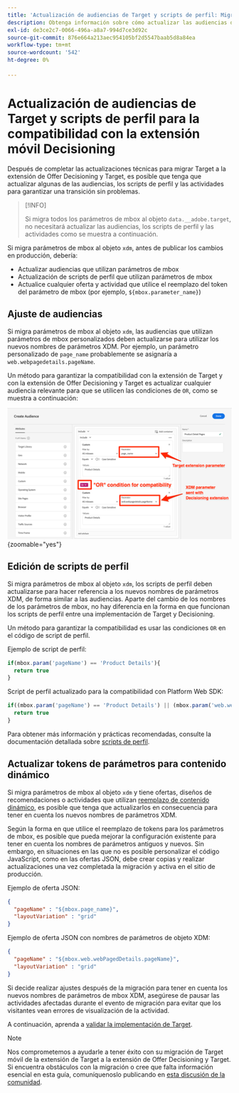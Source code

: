 ```yaml
---
title: 'Actualización de audiencias de Target y scripts de perfil: Migre la implementación de Adobe Target en su aplicación móvil a la extensión de Offer Decisioning y Target'
description: Obtenga información sobre cómo actualizar las audiencias de Adobe Target y los scripts de perfil para la compatibilidad con la extensión de Offer Decisioning y Target.
exl-id: de3ce2c7-0066-496a-a8a7-994d7ce3d92c
source-git-commit: 876e664a213aec954105bf2d5547baab5d8a84ea
workflow-type: tm+mt
source-wordcount: '542'
ht-degree: 0%

---
```


# Actualización de audiencias de Target y scripts de perfil para la compatibilidad con la extensión móvil Decisioning


Después de completar las actualizaciones técnicas para migrar Target a la extensión de Offer Decisioning y Target, es posible que tenga que actualizar algunas de las audiencias, los scripts de perfil y las actividades para garantizar una transición sin problemas.

>[!INFO]
>
>Si migra todos los parámetros de mbox al objeto `data.__adobe.target`, no necesitará actualizar las audiencias, los scripts de perfil y las actividades como se muestra a continuación.


Si migra parámetros de mbox al objeto `xdm`, antes de publicar los cambios en producción, debería:

* Actualizar audiencias que utilizan parámetros de mbox
* Actualización de scripts de perfil que utilizan parámetros de mbox
* Actualice cualquier oferta y actividad que utilice el reemplazo del token del parámetro de mbox (por ejemplo, `${mbox.parameter_name}`)

## Ajuste de audiencias

Si migra parámetros de mbox al objeto `xdm`, las audiencias que utilizan parámetros de mbox personalizados deben actualizarse para utilizar los nuevos nombres de parámetros XDM. Por ejemplo, un parámetro personalizado de `page_name` probablemente se asignaría a `web.webpagedetails.pageName`.

Un método para garantizar la compatibilidad con la extensión de Target y con la extensión de Offer Decisioning y Target es actualizar cualquier audiencia relevante para que se utilicen las condiciones de `OR`, como se muestra a continuación:

![Cómo ver y actualizar una audiencia de Target para la compatibilidad con Offer Decisioning y la extensión de Target](assets/target-audience-update.png){zoomable="yes"}

## Edición de scripts de perfil

Si migra parámetros de mbox al objeto `xdm`, los scripts de perfil deben actualizarse para hacer referencia a los nuevos nombres de parámetros XDM, de forma similar a las audiencias. Aparte del cambio de los nombres de los parámetros de mbox, no hay diferencia en la forma en que funcionan los scripts de perfil entre una implementación de Target y Decisioning.

Un método para garantizar la compatibilidad es usar las condiciones `OR` en el código de script de perfil.

Ejemplo de script de perfil:

```Javascript
if(mbox.param('pageName') == 'Product Details'){
  return true
}
```

Script de perfil actualizado para la compatibilidad con Platform Web SDK:

```Javascript
if((mbox.param('pageName') == 'Product Details') || (mbox.param('web.webPageDetails.pageName') =='Product Details')){
  return true
}
```

Para obtener más información y prácticas recomendadas, consulte la documentación detallada sobre [scripts de perfil](https://experienceleague.adobe.com/en/docs/target/using/audiences/visitor-profiles/profile-parameters).

## Actualizar tokens de parámetros para contenido dinámico

Si migra parámetros de mbox al objeto `xdm` y tiene ofertas, diseños de recomendaciones o actividades que utilizan [reemplazo de contenido dinámico](https://experienceleague.adobe.com/en/docs/target/using/experiences/offers/passing-profile-attributes-to-the-html-offer), es posible que tenga que actualizarlos en consecuencia para tener en cuenta los nuevos nombres de parámetros XDM.

Según la forma en que utilice el reemplazo de tokens para los parámetros de mbox, es posible que pueda mejorar la configuración existente para tener en cuenta los nombres de parámetros antiguos y nuevos. Sin embargo, en situaciones en las que no es posible personalizar el código JavaScript, como en las ofertas JSON, debe crear copias y realizar actualizaciones una vez completada la migración y activa en el sitio de producción.

Ejemplo de oferta JSON:

```JSON
{
  "pageName" : "${mbox.page_name}",
  "layoutVariation" : "grid"
}
```

Ejemplo de oferta JSON con nombres de parámetros de objeto XDM:

```JSON
{
  "pageName" : "${mbox.web.webPagedDetails.pageName}",
  "layoutVariation" : "grid"
}
```

Si decide realizar ajustes después de la migración para tener en cuenta los nuevos nombres de parámetros de mbox XDM, asegúrese de pausar las actividades afectadas durante el evento de migración para evitar que los visitantes vean errores de visualización de la actividad.


A continuación, aprenda a [validar la implementación de Target](validate.md).

>[!NOTE]
>
>Nos comprometemos a ayudarle a tener éxito con su migración de Target móvil de la extensión de Target a la extensión de Offer Decisioning y Target. Si encuentra obstáculos con la migración o cree que falta información esencial en esta guía, comuníquenoslo publicando en [esta discusión de la comunidad](https://experienceleaguecommunities.adobe.com/t5/adobe-experience-platform-data/tutorial-discussion-migrate-target-from-at-js-to-web-sdk/m-p/575587#M463).
